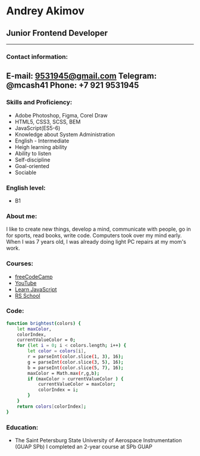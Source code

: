 # Andrey Akimov
## Junior Frontend Developer
****
### Contact information:
E-mail: 9531945@gmail.com
Telegram: @mcash41
Phone: +7 921 9531945
---
### Skills and Proficiency:

- Adobe Photoshop, Figma, Corel Draw
- HTML5, CSS3, SCSS, BEM
- JavaScript(ES5-6)
- Knowledge about System Administration
- English - Intermediate
- Heigh learning ability
- Ability to listen
- Self-discipline
- Goal-oriented
- Sociable


### English level:

- B1

### About me:

I like to create new things, develop a mind, communicate with people, go in for sports, read books, write code. Computers took over my mind early. When I was 7 years old, I was already doing light PC repairs at my mom's work.

### Courses:

- [freeCodeCamp](https://freecodecamp.org/)
- [YouTube](https://youtube.com/)
- [Learn JavaScript](https://learn.javascript.ru/)
- [RS School](https://rs.school/js/)


### Code:

```sh
function brightest(colors) {
    let maxColor,
    colorIndex,
    currentValueColor = 0;
    for (let i = 0; i < colors.length; i++) {
        let color = colors[i],
        r = parseInt(color.slice(1, 3), 16);
        g = parseInt(color.slice(3, 5), 16);
        b = parseInt(color.slice(5, 7), 16);
        maxColor = Math.max(r,g,b);
        if (maxColor > currentValueColor ) {
            currentValueColor = maxColor;
            colorIndex = i;
        }
    }
    return colors[colorIndex];
}
```

### Education:

- The Saint Petersburg State University of Aerospace Instrumentation (GUAP SPb)
I completed an 2-year course at SPb GUAP

